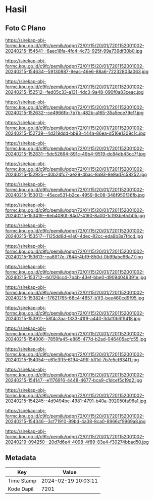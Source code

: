 # Hasil

## Foto C Plano

https://sirekap-obj-formc.kpu.go.id/c9fc/pemilu/pdpr/72/01/15/20/01/7201152001002-20240215-154541--6aec18fa-4fc4-4c73-925f-99a739df30b0.jpg

https://sirekap-obj-formc.kpu.go.id/c9fc/pemilu/pdpr/72/01/15/20/01/7201152001002-20240215-154634--59130887-9eac-46e6-88a6-72232803a063.jpg

https://sirekap-obj-formc.kpu.go.id/c9fc/pemilu/pdpr/72/01/15/20/01/7201152001002-20240215-152512--fed05c33-a131-4dc3-9a48-090f0a83ceac.jpg

https://sirekap-obj-formc.kpu.go.id/c9fc/pemilu/pdpr/72/01/15/20/01/7201152001002-20240215-152632--ce4966fb-7b7b-482b-a165-35a5ece79e1f.jpg

https://sirekap-obj-formc.kpu.go.id/c9fc/pemilu/pdpr/72/01/15/20/01/7201152001002-20240215-152739--4d319ddd-bb93-444a-86ea-d516e1309c1c.jpg

https://sirekap-obj-formc.kpu.go.id/c9fc/pemilu/pdpr/72/01/15/20/01/7201152001002-20240215-152831--5dc52664-891c-49b4-9519-dc84db43cc7f.jpg

https://sirekap-obj-formc.kpu.go.id/c9fc/pemilu/pdpr/72/01/15/20/01/7201152001002-20240215-152925--40b24fc7-ae29-4bac-8a93-8e9ad7c58252.jpg

https://sirekap-obj-formc.kpu.go.id/c9fc/pemilu/pdpr/72/01/15/20/01/7201152001002-20240215-153013--45ece531-b2ce-4959-8c08-348f950f36fb.jpg

https://sirekap-obj-formc.kpu.go.id/c9fc/pemilu/pdpr/72/01/15/20/01/7201152001002-20240215-153419--6eb4080f-84d7-4190-8a00-1c193be0cb05.jpg

https://sirekap-obj-formc.kpu.go.id/c9fc/pemilu/pdpr/72/01/15/20/01/7201152001002-20240215-153517--1125dd6d-e1e0-4dec-82cc-eda9b3a7f4cd.jpg

https://sirekap-obj-formc.kpu.go.id/c9fc/pemilu/pdpr/72/01/15/20/01/7201152001002-20240215-153613--ea8ff17e-7644-4bf9-850d-0b99abe96a77.jpg

https://sirekap-obj-formc.kpu.go.id/c9fc/pemilu/pdpr/72/01/15/20/01/7201152001002-20240215-153712--b0126cc4-7b4b-43ef-bbe0-d9094049391e.jpg

https://sirekap-obj-formc.kpu.go.id/c9fc/pemilu/pdpr/72/01/15/20/01/7201152001002-20240215-153824--17621765-68c4-4657-b1f3-bee460cd9f95.jpg

https://sirekap-obj-formc.kpu.go.id/c9fc/pemilu/pdpr/72/01/15/20/01/7201152001002-20240215-153911--58f4c3aa-f333-41f9-a440-3daf0b6f9418.jpg

https://sirekap-obj-formc.kpu.go.id/c9fc/pemilu/pdpr/72/01/15/20/01/7201152001002-20240215-154006--7859fa45-e885-477d-b2ad-046405acfc55.jpg

https://sirekap-obj-formc.kpu.go.id/c9fc/pemilu/pdpr/72/01/15/20/01/7201152001002-20240215-154054--c61e3ff5-6194-49ff-b31d-7b7e5cf634f1.jpg

https://sirekap-obj-formc.kpu.go.id/c9fc/pemilu/pdpr/72/01/15/20/01/7201152001002-20240215-154147--e1176916-4448-4677-bca9-c1dcef5c19d2.jpg

https://sirekap-obj-formc.kpu.go.id/c9fc/pemilu/pdpr/72/01/15/20/01/7201152001002-20240215-154245--4d9494bc-4981-4791-b40a-392050fa96a1.jpg

https://sirekap-obj-formc.kpu.go.id/c9fc/pemilu/pdpr/72/01/15/20/01/7201152001002-20240215-154346--3cf71910-89bd-4a38-8ca0-8966cf9969a8.jpg

https://sirekap-obj-formc.kpu.go.id/c9fc/pemilu/pdpr/72/01/15/20/01/7201152001002-20240219-094250--20d7d6e4-4098-4f89-83e4-f30274bbad50.jpg


## Metadata

| Key        | Value               |
| ---------- | ------------------- |
| Time Stamp | 2024-02-19 10:03:11 |
| Kode Dapil | 7201                |



